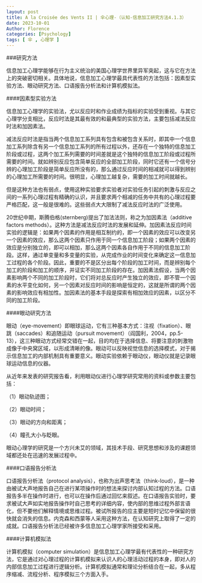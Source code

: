 ```yaml
---
layout: post
title: A la Croisée des Vents II | 伞心理-（认知-信息加工研究方法4.1.3）
date: 2023-10-01
Author: Florence
categories: [Psychology]
tags: [ 伞 , 心理学 ]
---
```


###研究方法

信息加工心理学能够在行为主义统治的美国心理学世界里异军突起，这与它在方法上的突破密切相关。具体地说，信息加工心理学最具代表性的方法包括：因素型实验方法、眼动研究方法、口语报告分析法和计算机模拟法。

####因素型实验方法

信息加工心理学的实验法，尤以反应时和作业成绩为指标的实验受到重视。与其它心理学分支相比，反应时法是其最有效的和最典型的实验方法，主要包括减法反应时法和加因素法。

减法反应时法是指当两个信息加工系列具有包含和被包含关系时，即其中一个信息加工系列除含有另一个信息加工系列的所有过程以外，还存在一个独特的信息加工阶段或过程，这两个加工系列需要的时间差就是这个独特的信息加工阶段或过程所需要的时间。就如辨别反应包含简单反应的全部加工阶段，同时它还有一个信号分辨的心理加工阶段是简单反应所没有的，那么通过反应时间的相减就可以得到辨别的心理加工所需要的时间。很明显，心理加工越复杂，需要的加工时间就越长。

但是这种方法也有弱点，使用这种实验要求实验者对实验任务引起的刺激与反应之间的一系列心理过程有精确的认识，并且要求两个相减的任务中共有的心理过程要严格匹配，这一般是很难的。这些弱点大大限制了减法反应时法的广泛使用。

20世纪中期，斯腾伯格(sternberg)提出了加法法则，称之为加因素法（additive factors methods）。这种方法是减法反应时法的发展和延伸。加因素法反应时间实验的逻辑是：如果两个因素的作用是相互制约的，即一个因素的效应可以改变另一个因素的效应，那么这两个因素只作用于同一个信息加工阶段；如果两个因素的效应是分别独立的，即可以相加，那么这两个因素各自作用于不同的信息加工阶段。这样，通过单变量和多变量的实验，从完成作业的时间变化来确定这一信息加工过程的各个阶段。因此，重要的不是区分出每个阶段的加工时间，而是辨别每个加工的阶段和加工的顺序，并证实不同加工阶段的存在。加因素法假设，当两个因素影响两个不同的加工阶段时，它们将对总反应时产生独立的效应，即不管一个因素的水平变化如何，另一个因素对反应时间的影响是恒定的，这就是所谓的两个因素的影响效应有相加性。加因素法的基本手段是探索有相加效应的因素，以区分不同的加工阶段。

####眼动研究方法

眼动（eye-movement）即眼球运动，它有三种基本方式：注视（fixation）、眼跳（saccades）和追随运动（pursuit movement）（阎国利，2004，pp.5-13），这三种眼动方式经常交错在一起，目的均在于选择信息、将要注意的刺激物成像于中央窝区域，以形成清晰的像。眼动可以反映视觉信息的选择模式，对于揭示信息加工的内部机制具有重要意义。眼动实验依赖于眼动仪，眼动仪就是记录眼球运动信息的仪器。

从近年来发表的研究报告看，利用眼动仪进行心理学研究常用的资料或参数主要包括：

（1）眼动轨迹图；

（2）眼动时间；

（3）眼动的方向和距离；

（4）瞳孔大小与眨眼。

眼动心理学的研究是一个方兴未艾的领域，其技术手段、研究思想和涉及的课题领域都还处在迅速的发展过程中。

####口语报告分析法

口语报告分析法（protocol analysis），也称为出声思考法（think-loud），是一种由被试大声地报告自己在进行某项操作时的想法来探讨内部认知过程的方法。口语报告多半在操作时进行，也可以在操作后通过回忆来叙述。在口语报告实验时，要求被试大声如实地报告操作时自己思考的详细内容，使内部的思维过程外部言语化，但不要他们解释情境或思维过程。被试所报告的应主要是短时记忆中保留的很快就会消失的信息。内克森和西蒙等人采用这种方法，在认知研究上取得了一定的成就。口语报告分析法已经被许多信息加工心理学家所接受和采用。

####计算机模拟法

计算机模拟（computer simulation）是信息加工心理学最有代表性的一种研究方法，它是通过对心理过程的计算机模拟来认识人的心理活动过程的本身，即对人的内部信息加工过程进行逻辑分析。计算机模拟通常和理论分析结合在一起，多从程序缩减、流程分析、程序模拟三个方面入手。